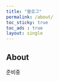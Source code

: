```yaml
---
title: "블로그"
permalink: /about/
toc_sticky: true
toc_ads : true
layout: single
---
```


## About

준비중
